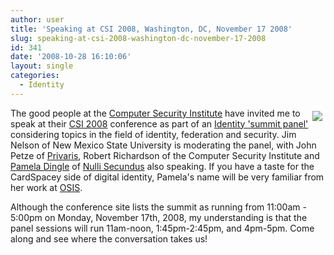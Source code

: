 ```yaml
---
author: user
title: 'Speaking at CSI 2008, Washington, DC, November 17 2008'
slug: speaking-at-csi-2008-washington-dc-november-17-2008
id: 341
date: '2008-10-28 16:10:06'
layout: single
categories:
  - Identity
---
```


<span style="margin: 5px; float: right;">[![](http://blog.superpat.com/wp-content/uploads/2009/09/CSI2008.png)](http://www.csiannual.com/)</span>

The good people at the [Computer Security Institute](http://www.gocsi.com/) have invited me to speak at their [CSI 2008](http://www.csiannual.com/) conference as part of an [Identity 'summit panel'](https://www.cmpevents.com/CSI35/a.asp?option=C&V=11&SessID=7527) considering topics in the field of identity, federation and security. Jim Nelson of New Mexico State University is moderating the panel, with John Petze of [Privaris](http://www.privaris.com/), Robert Richardson of the Computer Security Institute and [Pamela Dingle](http://eternaloptimist.wordpress.com/) of [Nulli Secundus](http://www.nulli.com/) also speaking. If you have a taste for the CardSpacey side of digital identity, Pamela's name will be very familiar from her work at [OSIS](http://osis.idcommons.net/).

Although the conference site lists the summit as running from 11:00am - 5:00pm on Monday, November 17th, 2008, my understanding is that the panel sessions will run 11am-noon, 1:45pm-2:45pm, and 4pm-5pm. Come along and see where the conversation takes us!